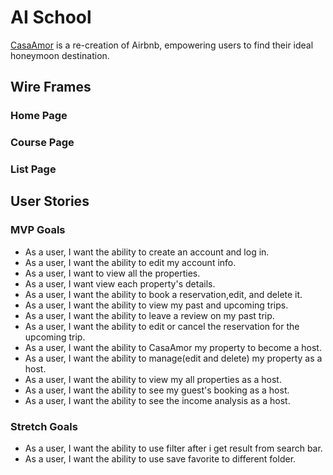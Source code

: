 # AI School
[CasaAmor](https://casa-amor-airbnb.onrender.com/) is a re-creation of Airbnb, empowering users to find their ideal honeymoon destination. 

## Wire Frames


### Home Page


### Course Page



### List Page





## User Stories
### MVP Goals
* As a user, I want the ability to create an account and log in.
* As a user, I want the ability to edit my account info.
* As a user, I want to view all the properties.
* As a user, I want view each property's details.
* As a user, I want the ability to book a reservation,edit, and delete it.
* As a user, I want the ability to view my past and upcoming trips.
* As a user, I want the ability to leave a review on my past trip.
* As a user, I want the ability to edit or cancel the reservation for the upcoming trip.
* As a user, I want the ability to CasaAmor my property to become a host.
* As a user, I want the ability to manage(edit and delete) my property as a host.
* As a user, I want the ability to view my all properties as a host.
* As a user, I want the ability to see my guest's booking as a host.
* As a user, I want the ability to see the income analysis as a host.

### Stretch Goals
* As a user, I want the ability to use filter after i get result from search bar.
* As a user, I want the ability to use save favorite to different folder.
